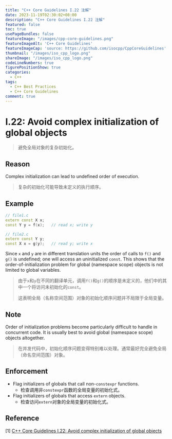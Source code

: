```yaml
---
title: "C++ Core Guidelines I.22 注解"
date: 2023-11-19T02:30:02+08:00
description: "C++ Core Guidelines I.22 注解"
featured: false
toc: true
usePageBundles: false
featureImage: "/images/cpp-core-guidelines.png"
featureImageAlt: 'C++ Core Guidelines'
featureImageCap: 'source: https://github.com/isocpp/CppCoreGuidelines'
thumbnail: "/images/iso_cpp_logo.png"
shareImage: "/images/iso_cpp_logo.png"
codeLineNumbers: true
figurePositionShow: true
categories:
  - C++
tags:
  - C++ Best Practices
  - C++ Core Guidelines
comment: true
---
```


# I.22: Avoid complex initialization of global objects

>避免全局对象的复杂初始化。

## Reason

Complex initialization can lead to undefined order of execution.

>复杂的初始化可能导致未定义的执行顺序。

## Example

```c++
// file1.c
extern const X x;
const Y y = f(x);   // read x; write y

// file2.c
extern const Y y;
const X x = g(y);   // read y; write x
```

Since `x` and `y` are in different translation units the order of calls to `f()` and `g()` is undefined; one will access an uninitialized `const`. This shows that the order-of-initialization problem for global (namespace scope) objects is not limited to global variables.

> 由于`x`和`y`在不同的翻译单元，调用`f()`和`g()`的顺序是未定义的，他们中的其中一个将访问未初始化的`const`。
>
> 这表明全局（名称空间范围）对象的初始化顺序问题并不局限于全局变量。

## Note

Order of initialization problems become particularly difficult to handle in concurrent code. It is usually best to avoid global (namespace scope) objects altogether.

>在并发代码中，初始化顺序问题变得特别难以处理。通常最好完全避免全局（命名空间范围）对象。

## Enforcement

- Flag initializers of globals that call non-`constexpr` functions.
  - 检查调用非`constexpr`函数的全局变量的初始化式。
- Flag initializers of globals that access `extern` objects.
  - 检查访问`extern`对象的全局变量的初始化式。

## Reference

[1] [C++ Core Guidelines I.22: Avoid complex initialization of global objects](https://isocpp.github.io/CppCoreGuidelines/CppCoreGuidelines#i22-avoid-complex-initialization-of-global-objects)
